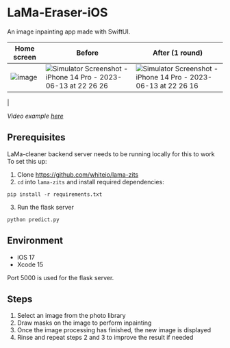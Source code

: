 # LaMa-Eraser-iOS
An image inpainting app made with SwiftUI.


| Home screen | Before | After (1 round) |
|--------|------|-------|
| ![image](https://github.com/whiteio/LaMa-Eraser-iOS/assets/84482442/a58fa94c-b04c-450b-9946-a077881d2443) | ![Simulator Screenshot - iPhone 14 Pro - 2023-06-13 at 22 26 26](https://github.com/whiteio/LaMa-Eraser-iOS/assets/84482442/10e61c3f-4900-4619-b97a-8847e62ccd23) | ![Simulator Screenshot - iPhone 14 Pro - 2023-06-13 at 22 26 16](https://github.com/whiteio/LaMa-Eraser-iOS/assets/84482442/40f0aeed-d3fd-4068-b062-5bd2ddd89edf)
 |



*Video example [here](https://github.com/whiteio/LaMa-Eraser-iOS/blob/main/examples/lama-example.mov)*

## Prerequisites 

LaMa-cleaner backend server needs to be running locally for this to work To set this up:
1. Clone https://github.com/whiteio/lama-zits
2. `cd` into `lama-zits` and install required dependencies:
```
pip install -r requirements.txt
```
3. Run the flask server
```
python predict.py
```
## Environment
- iOS 17
- Xcode 15

Port 5000 is used for the flask server.

## Steps
1. Select an image from the photo library
2. Draw masks on the image to perform inpainting
3. Once the image processing has finished, the new image is displayed
4. Rinse and repeat steps 2 and 3 to improve the result if needed

